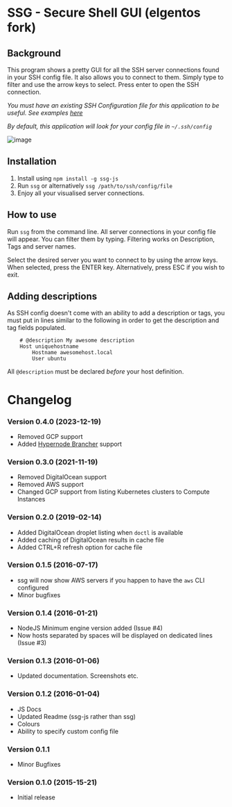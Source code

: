 # SSG - Secure Shell GUI (elgentos fork)

## Background
This program shows a pretty GUI for all the SSH server connections found in your SSH config file. It also allows you to connect to them.
Simply type to filter and use the arrow keys to select. Press enter to open the SSH connection.

*You must have an existing SSH Configuration file for this application to be useful. See examples [here](http://www.cyberciti.biz/faq/create-ssh-config-file-on-linux-unix/)*

*By default, this application will look for your config file in ``~/.ssh/config``*

![image](https://github.com/elgentos/ssg-js/assets/431360/eccbeb9c-b26f-4a4d-93f2-32bb8c62f0b8)

## Installation
1. Install using `npm install -g ssg-js`
2. Run ``ssg`` or alternatively ``ssg /path/to/ssh/config/file``
3. Enjoy all your visualised server connections.

## How to use
Run ``ssg`` from the command line. All server connections in your config file will appear. You can filter them by typing. Filtering works on Description, Tags and server names.

Select the desired server you want to connect to by using the arrow keys. When selected, press the ENTER key. Alternatively, press ESC if you wish to exit.

## Adding descriptions
As SSH config doesn't come with an ability to add a description or tags, you must put in lines similar to the following in order to get the description and tag fields populated.

```
	# @description My awesome description
	Host uniquehostname
		Hostname awesomehost.local
		User ubuntu
```

All ``@description`` must be declared _before_ your host definition.

# Changelog

### Version 0.4.0 (2023-12-19)
* Removed GCP support
* Added [Hypernode Brancher](https://www.hypernode.com/en/brancher/) support

### Version 0.3.0 (2021-11-19)
* Removed DigitalOcean support
* Removed AWS support
* Changed GCP support from listing Kubernetes clusters to Compute Instances

### Version 0.2.0 (2019-02-14)
* Added DigitalOcean droplet listing when `doctl` is available
* Added caching of DigitalOcean results in cache file
* Added CTRL+R refresh option for cache file

### Version 0.1.5 (2016-07-17)
* ssg will now show AWS servers if you happen to have the `aws` CLI configured
* Minor bugfixes

### Version 0.1.4 (2016-01-21)
* NodeJS Minimum engine version added (Issue #4)
* Now hosts separated by spaces will be displayed on dedicated lines (Issue #3)

### Version 0.1.3 (2016-01-06)
* Updated documentation. Screenshots etc.

### Version 0.1.2 (2016-01-04)
* JS Docs
* Updated Readme (ssg-js rather than ssg)
* Colours
* Ability to specify custom config file

### Version 0.1.1
* Minor Bugfixes

### Version 0.1.0 (2015-15-21)
* Initial release
